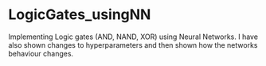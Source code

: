 # LogicGates_usingNN
Implementing Logic gates (AND, NAND, XOR) using Neural Networks. I have also shown changes to hyperparameters and then shown how the networks behaviour changes. 
